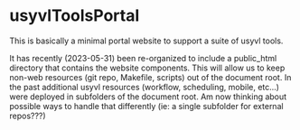 # usyvlToolsPortal
This is basically a minimal portal website to support a suite of usyvl tools.

It has recently (2023-05-31) been re-organized to include a public_html directory that contains the website components.  This will allow us to keep non-web resources (git repo, Makefile, scripts) out of the document root.  In the past additional usyvl resources (workflow, scheduling, mobile, etc...) were deployed in subfolders of the document root.  Am now thinking about possible ways to handle that differently (ie: a single subfolder for external repos???)
